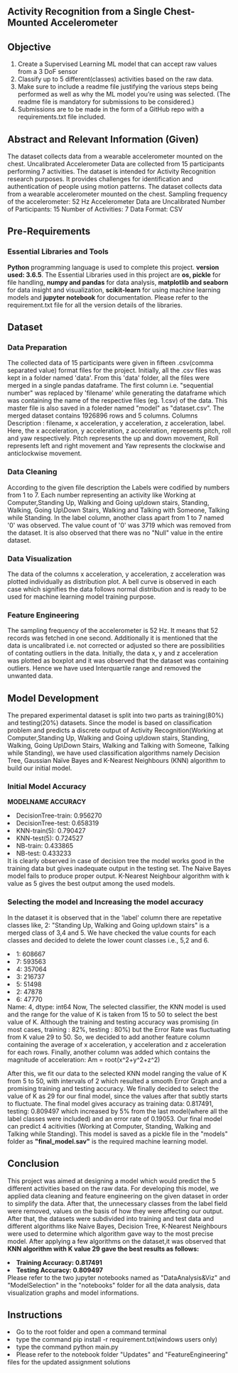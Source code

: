 ## Activity Recognition from a Single Chest-Mounted Accelerometer

## Objective
1. Create a Supervised Learning ML model that can accept raw values from a 3 DoF sensor 
2. Classify up to 5 different(classes) activities based on the raw data. 
3. Make sure to include a readme file justifying the various steps being performed as well as why the ML model you’re using was selected. (The readme file is mandatory for submissions to be considered.) 
4. Submissions are to be made in the form of a GitHub repo with a requirements.txt file included. 

## Abstract and Relevant Information (Given) 
The dataset collects data from a wearable accelerometer mounted on the chest. 
Uncalibrated Accelerometer Data are collected from 15 participants performing 7 activities. 
The dataset is intended for Activity Recognition research purposes. 
It provides challenges for identification and authentication of people using motion patterns.
The dataset collects data from a wearable accelerometer mounted on the chest.
Sampling frequency of the accelerometer: 52 Hz
Accelerometer Data are Uncalibrated
Number of Participants: 15
Number of Activities: 7
Data Format: CSV

## Pre-Requirements
### Essential Libraries and Tools
<b>Python</b> programming language is used to complete this project. <b>version used: 3.6.5</b>.
The Essential Libraries used in this project are <b>os, pickle</b> for file handling, <b>numpy and pandas</b> for data analysis, <b>matplotlib and seaborn</b> for data insight and visualization, <b>scikit-learn</b> for using machine learning models and <b>jupyter notebook</b> for documentation. Please refer to the requirement.txt file for all the version details of the libraries.
 
## Dataset
### Data Preparation
The collected data of 15 participants were given in fifteen .csv(comma separated value) format files for the project.
Initially, all the .csv files was kept in a folder named 'data'.
From this 'data' folder, all the files were merged in a single pandas dataframe. The first column i.e. "sequential number" was replaced by 'filename' while generating the dataframe which was containing the name of the respective files (eg. 1.csv) of the data. This master file is also saved in a foleder named "model" as "dataset.csv".
The merged dataset contains 1926896 rows and 5 columns.
Columns Description : filename, x acceleration, y acceleration, z acceleration, label.
Here, the x acceleration, y acceleration,  z acceleration, represents pitch, roll and yaw respectively. 
Pitch represents the up and down movement, Roll represents left and right movement and Yaw represents the clockwise and anticlockwise movement.

### Data Cleaning
According to the given file description the Labels were codified by numbers from 1 to 7. Each number representing an activity like Working at Computer,Standing Up, Walking and Going up\down stairs, Standing, Walking, Going Up\Down Stairs, Walking and Talking with Someone, Talking while Standing.
In the label column, another class apart from 1 to 7 named '0' was observed.
The value count of '0' was 3719 which was removed from the dataset.
It is also observed that there was no "Null" value in the entire dataset.
### Data Visualization
The data of the columns x acceleration, y acceleration, z acceleration was plotted individually as distribution plot. A bell curve is observed in each case which signifies the data follows normal distribution and is ready to be used for machine learning model training purpose.
### Feature Engineering
The sampling frequency of the accelerometer is 52 Hz. It means that 52 records was fetched in one second. Additionally it is mentioned that the data is uncalibrated i.e. not corrected or adjusted so there are possibilities of contating outliers in the data. Initially, the data x, y and z acceleration was plotted as boxplot and it was observed that the dataset was containing outliers. Hence we have used Interquartile range and removed the unwanted data.

## Model Development
The prepared experimental dataset is split into two parts as training(80%) and testing(20%) datasets.
Since the model is based on classification problem and predicts a discrete output of Activity Recognition(Working at Computer,Standing Up, Walking and Going up\down stairs, Standing, Walking, Going Up\Down Stairs, Walking and Talking with Someone, Talking while Standing), we have used classification algorithms namely Decision Tree, Gaussian Naïve Bayes and K-Nearest Neighbours (KNN) algorithm to build our initial model. 

### Initial Model Accuracy
<b>MODELNAME	          ACCURACY</b>
<li>DecisionTree-train:	0.956270</li>
<li>DecisionTree-test:	  0.658319</li>
<li>KNN-train(5):        0.790427</li>
<li>KNN-test(5):         0.724527<l/i>
<li>NB-train:	          0.433865</li>
<li>NB-test:	            0.433233</li>
It is clearly observed in case of decision tree the model works good in the training data but gives inadequate output in the testing set. The Naive Bayes model fails to produce proper output.  
K-Nearest Neighbour algorithm with k value as 5 gives the best output among the used models.

### Selecting the model and Increasing the model accuracy
In the dataset it is observed that in the 'label' column there are repetative classes like,
2: "Standing Up, Walking and Going up\down stairs" is a merged class of 3,4 and 5. 
We have checked the value counts for each classes and decided to delete the lower count classes i.e., 5,2 and 6.
<li>1:    608667</li>
<li>7:    593563</li>
<li>4:    357064</li>
<li>3:    216737</li>
<li>5:     51498</li>
<li>2:     47878</li>
<li>6:     47770</li>
Name: 4, dtype: int64
Now, The selected classifier, the KNN model is used and the range for the value of K is taken from 15 to 50 to select the best value of K.
Although the training and testing accuracy was promising (in most cases, training : 82%, testing : 80%) but the Error Rate was fluctuating from K value 29 to 50.
So, we decided to add another feature column containing the average of x acceleration, y acceleration and z acceleration for each rows.
Finally, another column was added which contains the magnitude of acceleration: Am = root(x^2+y^2+z^2) 

After this, we fit our data to the selected KNN model ranging the value of K from 5 to 50, with intervals of 2 which resulted a smooth Error Graph and a promising training and testing accuracy. 
We finally decided to select the value of K as 29 for our final model, since the values after that subtly starts to fluctuate. The final model gives accuracy as training data: 0.817491, testing:	0.809497 which increased by 5% from the last model(where all the label classes were included) and an error rate of 0.19053. Our final model can predict 4 acitivities (Working at Computer, Standing, Walking and Talking while Standing). This model is saved as a pickle file in the "models" folder as <b>"final_model.sav"</b> is the required machine learning model.

## Conclusion
This project was aimed at designing a model which would predict the 5 different activities based on the raw data. For developing this model, we applied data cleaning and feature engineering on the given dataset in order to simplify the data. After that, the unnecessary classes from the label field were removed, values on the basis of how they were affecting our output.
After that, the datasets were subdivided into training and test data and different algorithms like Naive Bayes, Decision Tree, K-Nearest Neighbours were used to determine which
algorithm gave way to the most precise model. After applying a few algorithms on the dataset,it was observed that <b>KNN algorithm with K value 29 gave the best results as follows:
  <li>Training Accuracy: 0.817491</li>
  <li>Testing Accuracy: 0.809497</li> 
</b>
Please refer to the two jupyter notebooks named as "DataAnalysis&Viz" and "ModelSelection" in the "notebooks" folder for all the data analysis, data visualization graphs and model informations.

## Instructions
<li>Go to the root folder and open a command terminal</li>
<li>type the command pip install -r requirement.txt(windows users only)</li>
<li>type the command python main.py </li>
<li>Please refer to the notebook folder "Updates" and "FeatureEngineering" files for the updated assignment solutions</li>
